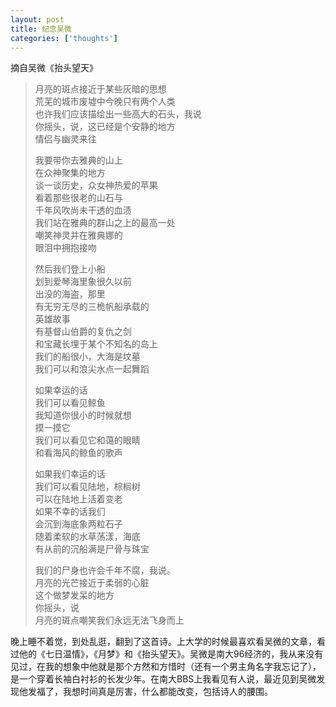 ```yaml
---
layout: post
title: 纪念吴微
categories: ['thoughts']
---
```



摘自吴微《抬头望天》

> 月亮的斑点接近于某些灰暗的思想<br/>
> 荒芜的城市废墟中今晚只有两个人类<br/>
> 也许我们应该描绘出一些高大的石头，我说<br/>
> 你摇头，说，这已经是个安静的地方<br/>
> 情侣与幽灵来往<br/>
>
> 我要带你去雅典的山上<br/>
> 在众神聚集的地方<br/>
> 谈一谈历史，众女神热爱的苹果<br/>
> 看着那些很老的山石与<br/>
> 千年风吹尚未干透的血渍<br/>
> 我们站在雅典的群山之上的最高一处<br/>
> 嘲笑神灵并在雅典娜的<br/>
> 眼泪中拥抱接吻<br/>
>
> 然后我们登上小船<br/>
> 划到爱琴海里象很久以前<br/>
> 出没的海盗，那里<br/>
> 有无穷无尽的三桅帆船承载的<br/>
> 英雄故事<br/>
> 有基督山伯爵的复仇之剑<br/>
> 和宝藏长埋于某个不知名的岛上<br/>
> 我们的船很小，大海是坟墓<br/>
> 我们可以和浪尖水点一起舞蹈<br/>
>
> 如果幸运的话<br/>
> 我们可以看见鲸鱼<br/>
> 我知道你很小的时候就想<br/>
> 摸一摸它<br/>
> 我们可以看见它和蔼的眼睛<br/>
> 和看海风的鲸鱼的歌声<br/>
>
> 如果我们幸运的话<br/>
> 我们可以看见陆地，棕榈树<br/>
> 可以在陆地上活着变老<br/>
> 如果不幸的话我们<br/>
> 会沉到海底象两粒石子<br/>
> 随着柔软的水草荡漾，海底<br/>
> 有从前的沉船满是尸骨与珠宝<br/>
>
> 我们的尸身也许会千年不腐，我说。<br/>
> 月亮的光芒接近于柔弱的心脏<br/>
> 这个做梦发呆的地方<br/>
> 你摇头，说<br/>
> 月亮的斑点嘲笑我们永远无法飞身而上<br/>

晚上睡不着觉，到处乱逛，翻到了这首诗。上大学的时候最喜欢看吴微的文章，看过他的《七日温情》，《月梦》和《抬头望天》。吴微是南大96经济的，我从来没有见过，在我的想象中他就是那个方然和方惜时（还有一个男主角名字我忘记了），是一个穿着长袖白衬衫的长发少年。在南大BBS上我看见有人说，最近见到吴微发现他发福了，我想时间真是厉害，什么都能改变，包括诗人的腰围。

